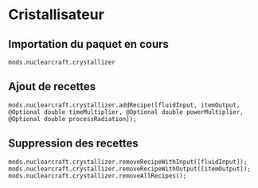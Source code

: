 # Cristallisateur

## Importation du paquet en cours
`mods.nuclearcraft.crystallizer`

## Ajout de recettes
```zenscript
mods.nuclearcraft.crystallizer.addRecipe([fluidInput, itemOutput, @Optional double timeMultiplier, @Optional double powerMultiplier, @Optional double processRadiation]);
```

## Suppression des recettes
```zenscript
mods.nuclearcraft.crystallizer.removeRecipeWithInput([fluidInput]);
mods.nuclearcraft.crystallizer.removeRecipeWithOutput([itemOutput]);
mods.nuclearcraft.crystallizer.removeAllRecipes();
```